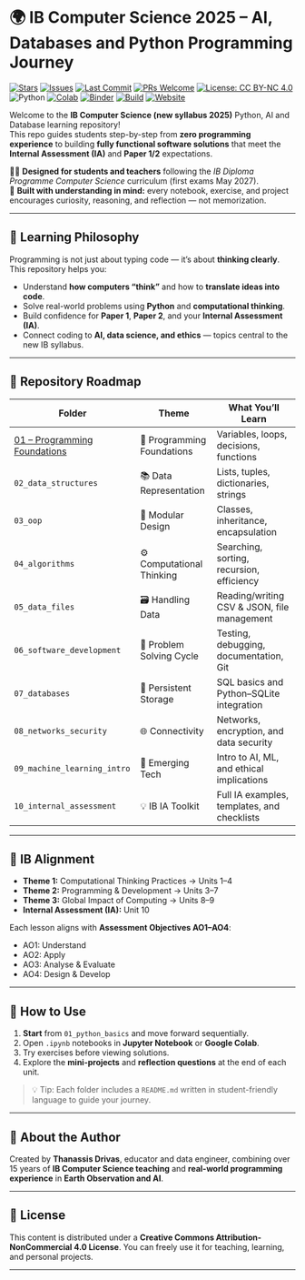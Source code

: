 <meta name="google-site-verification" content="m6Z1jsLFqvuMjSiWzCUmmphZQm0jVasp-n1sPXD6kbM" />

# 🌍 IB Computer Science 2025 – AI, Databases and Python Programming Journey

<!-- Badges -->
[![Stars](https://img.shields.io/github/stars/tdrivas/IB-Computer-Science?style=social)](https://github.com/tdrivas/IB-Computer-Science/stargazers)
[![Issues](https://img.shields.io/github/issues/tdrivas/IB-Computer-Science)](https://github.com/tdrivas/IB-Computer-Science/issues)
[![Last Commit](https://img.shields.io/github/last-commit/tdrivas/IB-Computer-Science)](https://github.com/tdrivas/IB-Computer-Science/commits/main)
[![PRs Welcome](https://img.shields.io/badge/PRs-welcome-brightgreen.svg)](https://github.com/tdrivas/IB-Computer-Science/pulls)
[![License: CC BY-NC 4.0](https://img.shields.io/badge/License-CC%20BY--NC%204.0-lightgrey)](https://creativecommons.org/licenses/by-nc/4.0/)
![Python](https://img.shields.io/badge/Python-3.9%2B-blue)
[![Colab](https://colab.research.google.com/assets/colab-badge.svg)](https://colab.research.google.com/github/USER/IB-Computer-Science/blob/main/01_python_basics/02_python_basics.ipynb)
[![Binder](https://mybinder.org/badge_logo.svg)](https://mybinder.org/v2/gh/USER/IB-Computer-Science/HEAD)
[![Build](https://img.shields.io/github/actions/workflow/status/tdrivas/IB-Computer-Science/tests.yml?label=CI)](https://github.com/USER/IB-Computer-Science/actions)
[![Website](https://img.shields.io/website?url=https%3A%2F%2Ftdrivas.github.io%2FIB-Computer-Science)](https://tdrivas.github.io/IB-Computer-Science)


Welcome to the **IB Computer Science (new syllabus 2025)** Python, AI and Database learning repository!  
This repo guides students step-by-step from **zero programming experience** to building **fully functional software solutions** that meet the **Internal Assessment (IA)** and **Paper 1/2** expectations.

👩‍💻 **Designed for students and teachers** following the *IB Diploma Programme Computer Science* curriculum (first exams May 2027).  
🧠 **Built with understanding in mind:** every notebook, exercise, and project encourages curiosity, reasoning, and reflection — not memorization.

---

## 🎯 Learning Philosophy

Programming is not just about typing code — it’s about **thinking clearly**.  
This repository helps you:
- Understand **how computers “think”** and how to **translate ideas into code**.
- Solve real-world problems using **Python** and **computational thinking**.
- Build confidence for **Paper 1**, **Paper 2**, and your **Internal Assessment (IA)**.
- Connect coding to **AI, data science, and ethics** — topics central to the new IB syllabus.

---

## 🧩 Repository Roadmap

| Folder | Theme | What You’ll Learn |
|--------|--------|-------------------|
| [01 – Programming Foundations](01-Programming-Foundations/) | 🐍 Programming Foundations | Variables, loops, decisions, functions |
| `02_data_structures` | 📚 Data Representation | Lists, tuples, dictionaries, strings |
| `03_oop` | 🧱 Modular Design | Classes, inheritance, encapsulation |
| `04_algorithms` | ⚙️ Computational Thinking | Searching, sorting, recursion, efficiency |
| `05_data_files` | 🗃️ Handling Data | Reading/writing CSV & JSON, file management |
| `06_software_development` | 🧩 Problem Solving Cycle | Testing, debugging, documentation, Git |
| `07_databases` | 🧠 Persistent Storage | SQL basics and Python–SQLite integration |
| `08_networks_security` | 🌐 Connectivity | Networks, encryption, and data security |
| `09_machine_learning_intro` | 🤖 Emerging Tech | Intro to AI, ML, and ethical implications |
| `10_internal_assessment` | 💡 IB IA Toolkit | Full IA examples, templates, and checklists |

---

## 🔑 IB Alignment

- **Theme 1:** Computational Thinking Practices → Units 1–4  
- **Theme 2:** Programming & Development → Units 3–7  
- **Theme 3:** Global Impact of Computing → Units 8–9  
- **Internal Assessment (IA):** Unit 10  

Each lesson aligns with **Assessment Objectives AO1–AO4**:
- AO1: Understand
- AO2: Apply
- AO3: Analyse & Evaluate
- AO4: Design & Develop

---

## 🧰 How to Use

1. **Start** from `01_python_basics` and move forward sequentially.  
2. Open `.ipynb` notebooks in **Jupyter Notebook** or **Google Colab**.  
3. Try exercises before viewing solutions.  
4. Explore the **mini-projects** and **reflection questions** at the end of each unit.

> 💡 Tip: Each folder includes a `README.md` written in student-friendly language to guide your journey.

---

## 🧭 About the Author

Created by **Thanassis Drivas**, educator and data engineer, combining over 15 years of **IB Computer Science teaching** and **real-world programming experience** in **Earth Observation and AI**.

---

## 🪪 License

This content is distributed under a **Creative Commons Attribution-NonCommercial 4.0 License**. You can freely use it for teaching, learning, and personal projects.

---

